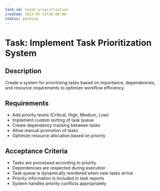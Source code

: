 ```yaml
---
task_id: task5_prioritization
created: 2023-05-15T16:00:00
status: pending
---
```


# Task: Implement Task Prioritization System

## Description
Create a system for prioritizing tasks based on importance, dependencies, and resource requirements to optimize workflow efficiency.

## Requirements
- Add priority levels (Critical, High, Medium, Low)
- Implement custom sorting of task queue
- Create dependency tracking between tasks
- Allow manual promotion of tasks
- Optimize resource allocation based on priority

## Acceptance Criteria
- Tasks are processed according to priority
- Dependencies are respected during execution
- Task queue is dynamically reordered when new tasks arrive
- Priority information is included in task reports
- System handles priority conflicts appropriately